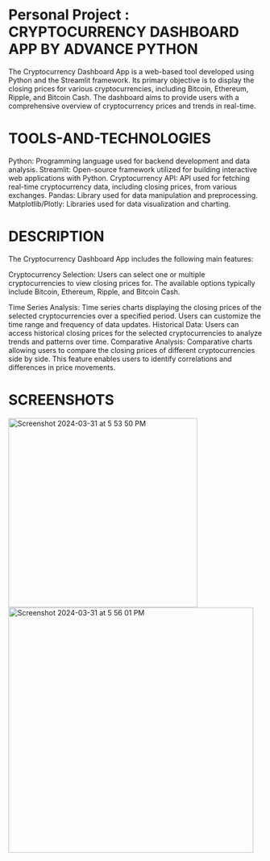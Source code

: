 # Personal Project : CRYPTOCURRENCY DASHBOARD APP BY ADVANCE PYTHON 
The Cryptocurrency Dashboard App is a web-based tool developed using Python and the Streamlit framework. Its primary objective is to display the closing prices for various cryptocurrencies, including Bitcoin, Ethereum, Ripple, and Bitcoin Cash. The dashboard aims to provide users with a comprehensive overview of cryptocurrency prices and
trends in real-time.

# TOOLS-AND-TECHNOLOGIES 
Python: Programming language used for backend development and data analysis.
Streamlit: Open-source framework utilized for building interactive web applications with
Python.
Cryptocurrency API: API used for fetching real-time cryptocurrency data, including
closing prices, from various exchanges.
Pandas: Library used for data manipulation and preprocessing.
Matplotlib/Plotly: Libraries used for data visualization and charting.

# DESCRIPTION 

The Cryptocurrency Dashboard App includes the following main features: 

Cryptocurrency Selection: Users can select one or multiple cryptocurrencies to view closing prices for. The available options typically include Bitcoin, Ethereum, Ripple, and
Bitcoin Cash. 

Time Series Analysis: Time series charts displaying the closing prices of the selected cryptocurrencies over a specified period. Users can customize the time range and frequency of data updates.
Historical Data: Users can access historical closing prices for the selected cryptocurrencies to analyze trends and patterns over time.
Comparative Analysis: Comparative charts allowing users to compare the closing prices of different cryptocurrencies side by side. This feature enables users to identify correlations and differences in price movements.

# SCREENSHOTS
<img width="375" alt="Screenshot 2024-03-31 at 5 53 50 PM" src="https://github.com/19UroojKhan/Streamlit_Crypto_App/assets/67606435/0092b75e-fc14-4d54-99d0-edf59010567b">

<img width="486" alt="Screenshot 2024-03-31 at 5 56 01 PM" src="https://github.com/19UroojKhan/Streamlit_Crypto_App/assets/67606435/2d8dd4ba-4704-4eb0-8a74-e0174fb49807">

